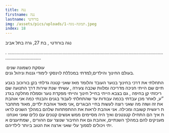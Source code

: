 ```yaml
---
title: נגה
firstname: נגה
lastname: בורודטי
img: /assets/pics/uploads/תמונה-נוגה-1.jpeg
index: 18
---
```

נגה בורודטי , בת 27, גרה בתל אביב

. ......................................................................................................................................................

 עוסקת כשמונה שנים בעולם החינוך והילדים,למדתי במכללת לוינסקי לימודי גננות וניהול גנים. 

התחלתי את דרכי בחינוך בנוער העובד והלומד מאז שאני קטנה גדלתי בקן בורוכוב בגבעתיים שם הייתי חניכה מדריכה ומלוות שכבה צעירה , עשיתי שנת שירות דרך התנועה שם ריכזתי קן בחיפה , גם בצבא הייתי בחייל חינוך והייתי מפקדת נוער וסמלת מחלקה בגדנ״ע, לאחר מכן עבדתי בכמה עבודות עד שהתחלתי לעבוד בגנים והבנתי כמה אני אוהבת את זה ושזה מה שאני רוצה לעשות בחיי הבוגרים ,אני מאוד אוהבת ילדים, מאוד מתחברת ריגשית קשובה ומכילה. אני אוהבת לראות את ההתפתחות שלהם במהלך השנים לראות איך הם התחילו קטנטנים ואיך היה מסיימים ממש אנשים קטנים עם כלים שאני ואנחנו מעניקים להם במהלך השנתיים, אוהבת גם את החיבור שנוצר עם ההורים , שמתיעצים איתי ויכולים לסמוך עלי שאני ארצה את הטוב ביותר לילדיהם.